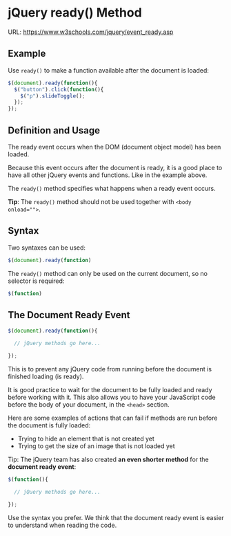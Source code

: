 # jQuery ready() Method

URL: https://www.w3schools.com/jquery/event_ready.asp

## Example

Use `ready()` to make a function available after the document is loaded:

```js
$(document).ready(function(){
  $("button").click(function(){
    $("p").slideToggle();
  });
});
```

## Definition and Usage

The ready event occurs when the DOM (document object model) has been loaded.

Because this event occurs after the document is ready, it is a good place to have all other jQuery events and functions. Like in the example above.

The `ready()` method specifies what happens when a ready event occurs.

**Tip**: The `ready()` method should not be used together with `<body onload="">`.

## Syntax

Two syntaxes can be used: 

```js
$(document).ready(function)
```

The `ready()` method can only be used on the current document, so no selector is required:

```js
$(function)
```

## The Document Ready Event

```js
$(document).ready(function(){

  // jQuery methods go here...

});
```

This is to prevent any jQuery code from running before the document is finished loading (is ready).

It is good practice to wait for the document to be fully loaded and ready before working with it. This also allows you to have your JavaScript code before the body of your document, in the `<head>` section.

Here are some examples of actions that can fail if methods are run before the document is fully loaded:

- Trying to hide an element that is not created yet
- Trying to get the size of an image that is not loaded yet

Tip: The jQuery team has also created **an even shorter method** for the **document ready event**:

```js
$(function(){

  // jQuery methods go here...

});
```

Use the syntax you prefer. We think that the document ready event is easier to understand when reading the code.
